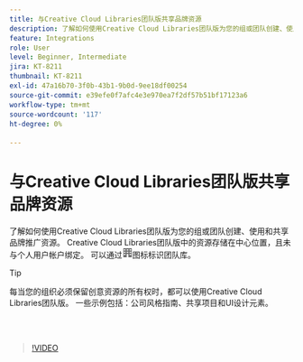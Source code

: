 ```yaml
---
title: 与Creative Cloud Libraries团队版共享品牌资源
description: 了解如何使用Creative Cloud Libraries团队版为您的组或团队创建、使用和共享品牌推广资源
feature: Integrations
role: User
level: Beginner, Intermediate
jira: KT-8211
thumbnail: KT-8211
exl-id: 47a16b70-3f0b-43b1-9b0d-9ee18df00254
source-git-commit: e39efe0f7afc4e3e970ea7f2df57b51bf17123a6
workflow-type: tm+mt
source-wordcount: '117'
ht-degree: 0%

---
```


# 与Creative Cloud Libraries团队版共享品牌资源

了解如何使用Creative Cloud Libraries团队版为您的组或团队创建、使用和共享品牌推广资源。 Creative Cloud Libraries团队版中的资源存储在中心位置，且未与个人用户帐户绑定。 可以通过![生成图像](assets/Smock_Building_18_N.png)图标标识团队库。

>[!TIP]
>
>每当您的组织必须保留创意资源的所有权时，都可以使用Creative Cloud Libraries团队版。 一些示例包括：公司风格指南、共享项目和UI设计元素。

<br> 

>[!VIDEO](https://video.tv.adobe.com/v/3449198?hidetitle=true&captions=chi_hans)
